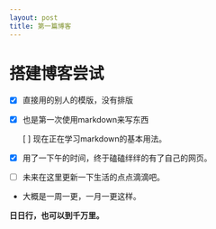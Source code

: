 ```yaml
---
layout: post
title: 第一篇博客
---
```

# 搭建博客尝试

- [x] 直接用的别人的模版，没有排版  

- [x] 也是第一次使用markdown来写东西

    [ ] 现在正在学习markdown的基本用法。

- [x] 用了一下午的时间，终于磕磕绊绊的有了自己的网页。  

- [ ] 未来在这里更新一下生活的点点滴滴吧。

- 大概是一周一更，一月一更这样。

**日日行，也可以到千万里。**  





